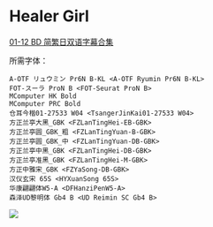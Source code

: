 # Healer Girl

[01-12 BD 简繁日双语字幕合集](https://github.com/Nekomoekissaten-SUB/Nekomoekissaten-MIR-Subs/releases/download/subtitle_pkg/Healer_Girl_BD_JPCH.7z)

所需字体：
```
A-OTF リュウミン Pr6N B-KL <A-OTF Ryumin Pr6N B-KL>
FOT-スーラ ProN B <FOT-Seurat ProN B>
MComputer HK Bold
MComputer PRC Bold
仓耳今楷01-27533 W04 <TsangerJinKai01-27533 W04>
方正兰亭大黑_GBK <FZLanTingHei-EB-GBK>
方正兰亭圆_GBK_粗 <FZLanTingYuan-B-GBK>
方正兰亭圆_GBK_中 <FZLanTingYuan-DB-GBK>
方正兰亭中黑_GBK <FZLanTingHei-DB-GBK>
方正兰亭准黑_GBK <FZLanTingHei-M-GBK>
方正中雅宋_GBK <FZYaSong-DB-GBK>
汉仪玄宋 65S <HYXuanSong 65S>
华康翩翩体W5-A <DFHanziPenW5-A>
森泽UD黎明体 Gb4 B <UD Reimin SC Gb4 B>
```

![](https://nekomoe.pages.dev/images/2022-04/healergirl.jpg)
